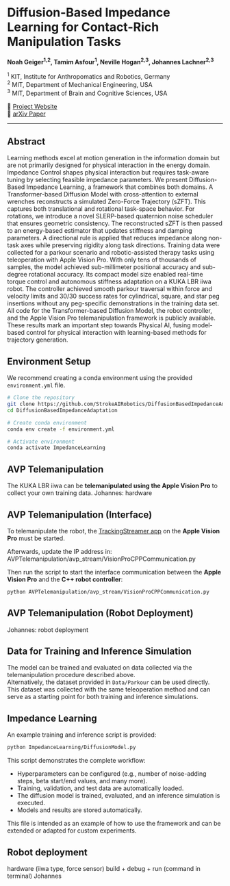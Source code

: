 # Diffusion-Based Impedance Learning for Contact-Rich Manipulation Tasks  

**Noah Geiger<sup>1,2</sup>, Tamim Asfour<sup>1</sup>, Neville Hogan<sup>2,3</sup>, Johannes Lachner<sup>2,3</sup>**  

<sup>1</sup> KIT, Institute for Anthropomatics and Robotics, Germany  
<sup>2</sup> MIT, Department of Mechanical Engineering, USA  
<sup>3</sup> MIT, Department of Brain and Cognitive Sciences, USA  

🔗 [Project Website](https://strokeairobotics.github.io/DiffusionBasedImpedanceAdaptation)  
📄 [arXiv Paper](https://arxiv.org/abs/XXXX.XXXXX)  

---

## Abstract  

Learning methods excel at motion generation in the information domain but are not primarily designed for physical interaction in the energy domain. Impedance Control shapes physical interaction but requires task-aware tuning by selecting feasible impedance parameters. We present Diffusion-Based Impedance Learning, a framework that combines both domains. A Transformer-based Diffusion Model with cross-attention to external wrenches reconstructs a simulated Zero-Force Trajectory (sZFT). This captures both translational and rotational task-space behavior. For rotations, we introduce a novel SLERP-based quaternion noise scheduler that ensures geometric consistency. The reconstructed sZFT is then passed to an energy-based estimator that updates stiffness and damping parameters. A directional rule is applied that reduces impedance along non-task axes while preserving rigidity along task directions. Training data were collected for a parkour scenario and robotic-assisted therapy tasks using teleoperation with Apple Vision Pro. With only tens of thousands of samples, the model achieved sub-millimeter positional accuracy and sub-degree rotational accuracy. Its compact model size enabled real-time torque control and autonomous stiffness adaptation on a KUKA LBR iiwa robot. The controller achieved smooth parkour traversal within force and velocity limits and 30/30 success rates for cylindrical, square, and star peg insertions without any peg-specific demonstrations in the training data set. All code for the Transformer-based Diffusion Model, the robot controller, and the Apple Vision Pro telemanipulation framework is publicly available. These results mark an important step towards Physical AI, fusing model-based control for physical interaction with learning-based methods for trajectory generation.


## Environment Setup  

We recommend creating a conda environment using the provided `environment.yml` file.  

```bash
# Clone the repository
git clone https://github.com/StrokeAIRobotics/DiffusionBasedImpedanceAdaptation.git
cd DiffusionBasedImpedanceAdaptation

# Create conda environment
conda env create -f environment.yml

# Activate environment
conda activate ImpedanceLearning
```

## AVP Telemanipulation
The KUKA LBR iiwa can be **telemanipulated using the Apple Vision Pro** to collect your own training data.
Johannes: hardware


## AVP Telemanipulation (Interface)  

To telemanipulate the robot, the [TrackingStreamer app](https://github.com/Improbable-AI/VisionProTeleop) on the **Apple Vision Pro** must be started.  

Afterwards, update the IP address in:  
AVPTelemanipulation/avp_stream/VisionProCPPCommunication.py

Then run the script to start the interface communication between the **Apple Vision Pro** and the **C++ robot controller**:  

```bash
python AVPTelemanipulation/avp_stream/VisionProCPPCommunication.py
```
## AVP Telemanipulation (Robot Deployment) 
Johannes: robot deployment

## Data for Training and Inference Simulation
The model can be trained and evaluated on data collected via the telemanipulation procedure described above.  
Alternatively, the dataset provided in `Data/Parkour` can be used directly.  
This dataset was collected with the same teleoperation method and can serve as a starting point for both training and inference simulations.


## Impedance Learning

An example training and inference script is provided:

```bash
python ImpedanceLearning/DiffusionModel.py
```
This script demonstrates the complete workflow:
- Hyperparameters can be configured (e.g., number of noise-adding steps, beta start/end values, and many more).
- Training, validation, and test data are automatically loaded.
- The diffusion model is trained, evaluated, and an inference simulation is executed.
- Models and results are stored automatically.

This file is intended as an example of how to use the framework and can be extended or adapted for custom experiments.


## Robot deployment
hardware (iiwa type, force sensor)
build + debug + run (command in terminal)
Johannes
